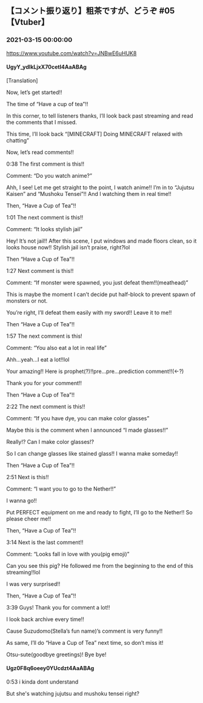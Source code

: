 ## 【コメント振り返り】粗茶ですが、どうぞ #05【Vtuber】
### 2021-03-15 00:00:00
https://www.youtube.com/watch?v=JNBwE6uHUK8
#### UgyY_ydlkLjxX70cetl4AaABAg
[Translation]

Now, let’s get started!!

The time of “Have a cup of tea”!!

In this corner, to tell listeners thanks, I’ll look back past streaming and read the comments that I missed.

This time, I’ll look back “[MINECRAFT] Doing MINECRAFT relaxed with chatting”

Now, let’s read comments!!



0:38 The first comment is this!!

Comment: “Do you watch anime?”

Ahh, I see!  Let me get straight to the point, I watch anime!! I’m in to “Jujutsu Kaisen” and “Mushoku Tensei”!! And I watching them in real time!!

Then, “Have a Cup of Tea”!!



1:01 The next comment is this!!

Comment: “It looks stylish jail”

Hey! It’s not jail!! After this scene, I put windows and made floors clean, so it looks house now!! Stylish jail isn’t praise, right?lol

Then “Have a Cup of Tea”!!



1:27 Next comment is this!!

Comment: “If monster were spawned, you just defeat them!!(meathead)”

This is maybe the moment I can’t decide put half-block to prevent spawn of monsters or not.

You’re right, I’ll defeat them easily with my sword!! Leave it to me!!

Then “Have a Cup of Tea”!!



1:57 The next comment is this!

Comment: “You also eat a lot in real life”

Ahh...yeah...I eat a lot!!lol

Your amazing!! Here is prophet(?)!!pre...pre...prediction comment!!(←?)

Thank you for your comment!!

Then “Have a Cup of Tea”!!



2:22 The next comment is this!!

Comment: “If you have dye, you can make color glasses”

Maybe this is the comment when I announced “I made glasses!!”

Really!? Can I make color glasses!?

So I can change glasses like stained glass!! I wanna make someday!!

Then “Have a Cup of Tea”!!



2:51 Next is this!!

Comment: “I want you to go to the Nether!!”

I wanna go!!

Put PERFECT equipment on me and ready to fight, I’ll go to the Nether!! So please cheer me!!

Then, “Have a Cup of Tea”!!



3:14 Next is the last comment!!

Comment: “Looks fall in love with you(pig emoji)”

Can you see this pig? He followed me from the beginning to the end of this streaming!!lol

I was very surprised!!

Then, “Have a Cup of Tea”!!



3:39 Guys! Thank you for comment a lot!!

I look back archive every time!!

Cause Suzudomo(Stella’s fun name)’s comment is very funny!!

As same, I’ll do “Have a Cup of Tea” next time, so don’t miss it!

Otsu-sute(goodbye greetings)! Bye bye!

#### Ugz0F8q6oeey0YUcdzt4AaABAg
0:53 i kinda dont understand 

But she's watching jujutsu and mushoku tensei right?

